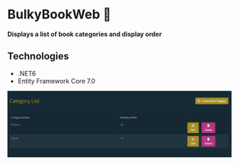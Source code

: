 # BulkyBookWeb 📖

**Displays a list of book categories and display order**

## Technologies
  - .NET6
  - Entity Framework Core 7.0

![Image](Images/BulkyBook.png)
